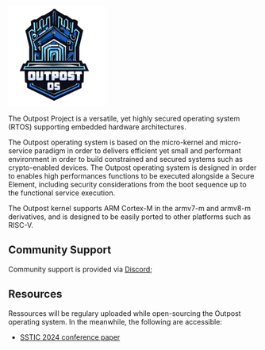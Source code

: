 
<img width="200" src="outpost.png">

The Outpost Project is a versatile, yet highly secured operating system (RTOS) supporting embedded hardware architectures.

The Outpost operating system is based on the micro-kernel and micro-service paradigm in order to delivers efficient yet small and performant environment in order to build constrained and secured systems such as crypto-enabled devices.
The Outpost operating system is designed in order to enables high performances functions to be executed alongside a Secure Element, including
security considerations from the boot sequence up to the functional service execution.

The Outpost kernel supports ARM Cortex-M in the armv7-m and armv8-m derivatives, and is designed to be easily ported to other platforms such as RISC-V.

## Community Support

Community support is provided via [Discord](https://discord.gg/939Tjte7);

## Resources

Ressources will be regulary uploaded while open-sourcing the Outpost operating system. In the meanwhile, the following are accessible:

   * [SSTIC 2024 conference paper](https://www.sstic.org/2024/presentation/once_upon_a_time_in_iot_an_industry-grade_os_perspective_for_iot_security/)
